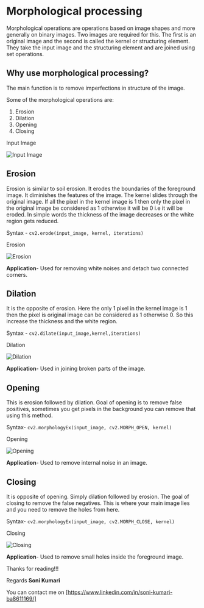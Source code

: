 # Morphological processing
Morphological operations are operations based on image shapes and more generally on binary images. Two images are required for this. The first is an original image and the second is called the kernel or structuring element.
They take the input image and the structuring element and are joined using set operations.

## Why use morphological processing?
The main function is to remove imperfections in structure of the image.

Some of the morphological operations are: 
1. Erosion
2. Dilation 
3. Opening 
4. Closing

Input Image

![Input Image](https://docs.opencv.org/trunk/j.png)


## Erosion
Erosion is similar to soil erosion. It erodes the boundaries of the foreground image. It diminishes the features of the image.
The kernel slides through the original image. If all the pixel in the kernel image is 1 then only the pixel in the original image be considered as 1 otherwise it will be 0 i.e it will be eroded.
In simple words the thickness of the image decreases or the white region gets reduced.

Syntax -  `cv2.erode(input_image, kernel, iterations) `

Erosion

![Erosion](https://docs.opencv.org/trunk/erosion.png)

**Application**- Used for removing white noises and detach two connected corners.

## Dilation
It is the opposite of erosion. Here the only 1 pixel in the kernel image is 1 then the pixel is original image can be considered as 1 otherwise 0. So this increase the thickness and the white region.

Syntax -  `cv2.dilate(input_image,kernel,iterations)`

Dilation

![Dilation](https://docs.opencv.org/trunk/dilation.png)

**Application**- Used in joining broken parts of the image.

## Opening
This is erosion followed by dilation. Goal of opening is to remove false positives, sometimes you get pixels in the background you can remove that using this method.

Syntax-  `cv2.morphologyEx(input_image, cv2.MORPH_OPEN, kernel)`

Opening

![Opening](http://docs.opencv.org/trunk/opening.png)

**Application**- Used to remove internal noise in an image.

## Closing
It is opposite of opening. Simply dilation followed by erosion. The goal of closing to remove the false negatives. This is where your main image lies and you need to remove the holes from here.

Syntax-  `cv2.morphologyEx(input_image, cv2.MORPH_CLOSE, kernel)`


Closing

![Closing](https://docs.opencv.org/trunk/closing.png)

**Application**- Used to remove small holes inside the foreground image.

Thanks for reading!!!

Regards
**Soni Kumari**

You can contact me on [https://www.linkedin.com/in/soni-kumari-ba8611169/]

